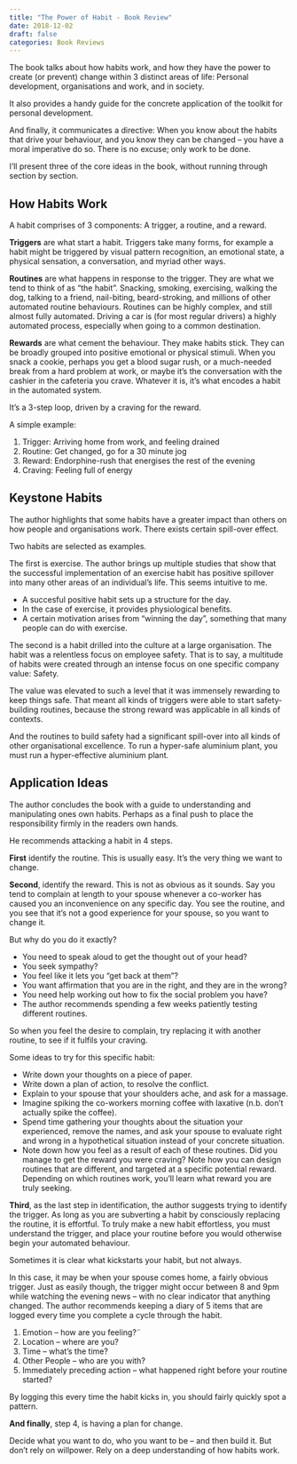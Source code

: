 ```yaml
---
title: "The Power of Habit - Book Review"
date: 2018-12-02
draft: false
categories: Book Reviews
---
```


The book talks about how habits work, and how they have the power to create (or prevent) change within 3 distinct areas of life: Personal development, organisations and work, and in society.

It also provides a handy guide for the concrete application of the toolkit for personal development. 

And finally, it communicates a directive: When you know about the habits that drive your behaviour, and you know they can be changed – you have a moral imperative do so. There is no excuse; only work to be done.

I’ll present three of the core ideas in the book, without running through section by section.

## How Habits Work
A habit comprises of 3 components: A trigger, a routine, and a reward. 

**Triggers** are what start a habit. Triggers take many forms, for example a habit might be triggered by visual pattern recognition, an emotional state, a physical sensation, a conversation, and myriad other ways.

**Routines** are what happens in response to the trigger. They are what we tend to think of as “the habit”. Snacking, smoking, exercising, walking the dog, talking to a friend, nail-biting, beard-stroking, and millions of other automated routine behaviours. Routines can be highly complex, and still almost fully automated. Driving a car is (for most regular drivers) a highly automated process, especially when going to a common destination.

**Rewards** are what cement the behaviour. They make habits stick. They can be broadly grouped into positive emotional or physical stimuli. When you snack a cookie, perhaps you get a blood sugar rush, or a much-needed break from a hard problem at work, or maybe it’s the conversation with the cashier in the cafeteria you crave. Whatever it is, it’s what encodes a habit in the automated system.

It’s a 3-step loop, driven by a craving for the reward. 

A simple example: 

1. Trigger: Arriving home from work, and feeling drained
2. Routine: Get changed, go for a 30 minute jog
3. Reward: Endorphine-rush that energises the rest of the evening
4. Craving: Feeling full of energy

## Keystone Habits
The author highlights that some habits have a greater impact than others on how people and organisations work. There exists certain spill-over effect. 

Two habits are selected as examples. 

The first is exercise. The author brings up multiple studies that show that the successful implementation of an exercise habit has positive spillover into many other areas of an individual’s life. This seems intuitive to me.

* A succesful positive habit sets up a structure for the day. 
* In the case of exercise, it provides physiological benefits.
* A certain motivation arises from “winning the day”, something that many people can do with exercise.

The second is a habit drilled into the culture at a large organisation. The habit was a relentless focus on employee safety. That is to say, a multitude of habits were created through an intense focus on one specific company value: Safety. 

The value was elevated to such a level that it was immensely rewarding to keep things safe. That meant all kinds of triggers were able to start safety-building routines, because the strong reward was applicable in all kinds of contexts. 

And the routines to build safety had a significant spill-over into all kinds of other organisational excellence. To run a hyper-safe aluminium plant, you must run a hyper-effective aluminium plant.

## Application Ideas
The author concludes the book with a guide to understanding and manipulating ones own habits. Perhaps as a final push to place the responsibility firmly in the readers own hands.

He recommends attacking a habit in 4 steps. 

**First** identify the routine. This is usually easy. It’s the very thing we want to change. 

**Second**, identify the reward. This is not as obvious as it sounds. Say you tend to complain at length to your spouse whenever a co-worker has caused you an inconvenience on any specific day. You see the routine, and you see that it’s not a good experience for your spouse, so you want to change it. 

But why do you do it exactly? 

* You need to speak aloud to get the thought out of your head?
* You seek sympathy?
* You feel like it lets you “get back at them”? 
* You want affirmation that you are in the right, and they are in the wrong? 
* You need help working out how to fix the social problem you have?
* The author recommends spending a few weeks patiently testing different routines. 

So when you feel the desire to complain, try replacing it with another routine, to see if it fulfils your craving. 

Some ideas to try for this specific habit:

* Write down your thoughts on a piece of paper.
* Write down a plan of action, to resolve the conflict.
* Explain to your spouse that your shoulders ache, and ask for a massage. 
* Imagine spiking the co-workers morning coffee with laxative (n.b. don’t actually spike the coffee).
* Spend time gathering your thoughts about the situation your experienced, remove the names, and ask your spouse to evaluate right and wrong in a hypothetical situation instead of your concrete situation. 
* Note down how you feel as a result of each of these routines. Did you manage to get the reward you were craving? Note how you can design routines that are different, and targeted at a specific potential reward. Depending on which routines work, you’ll learn what reward you are truly seeking. 

**Third**, as the last step in identification, the author suggests trying to identify the trigger. As long as you are subverting a habit by consciously replacing the routine, it is effortful. To truly make a new habit effortless, you must understand the trigger, and place your routine before you would otherwise begin your automated behaviour. 

Sometimes it is clear what kickstarts your habit, but not always. 

In this case, it may be when your spouse comes home, a fairly obvious trigger. Just as easily though, the trigger might occur between 8 and 9pm while watching the evening news – with no clear indicator that anything changed. The author recommends keeping a diary of 5 items that are logged every time you complete a cycle through the habit. 

1. Emotion – how are you feeling?¨
2. Location – where are you?
3. Time – what’s the time?
4. Other People – who are you with?
5. Immediately preceding action – what happened right before your routine started?

By logging this every time the habit kicks in, you should fairly quickly spot a pattern.

**And finally**, step 4, is having a plan for change. 

Decide what you want to do, who you want to be – and then build it. But don’t rely on willpower. Rely on a deep understanding of how habits work.